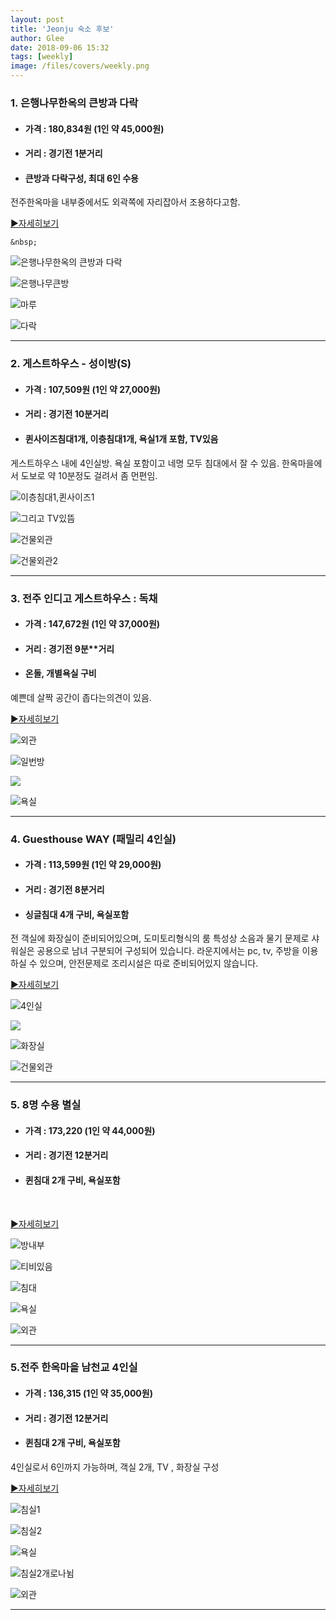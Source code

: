 ```yaml
---
layout: post
title: 'Jeonju 숙소 후보'
author: Glee
date: 2018-09-06 15:32
tags: [weekly]
image: /files/covers/weekly.png
---
```






### 1. 은행나무한옥의 큰방과 다락

- #### 가격 : 180,834원 (1인 약 45,000원)<br />

- #### 거리 : 경기전 **1분**거리<br />

- #### 큰방과 다락구성, 최대 6인 수용<br />

전주한옥마을 내부중에서도 외곽쪽에 자리잡아서 조용하다고함. <br />

[▶︎자세히보기](https://www.airbnb.co.kr/rooms/21554917?location=%EC%A0%84%EC%A3%BC%EC%8B%9C%2C%20%EC%A0%84%EB%9D%BC%EB%B6%81%EB%8F%84%2C%20%EB%8C%80%ED%95%9C%EB%AF%BC%EA%B5%AD&adults=4&check_in=2018-09-15&check_out=2018-09-16&search_id=fb2105fe-1a37-4a31-a4f7-ecc97a6c9e37&federated_search_id=ca2196b2-1f7a-4662-a9db-85c0d90b9d2b)<br />

	&nbsp;

![은행나무한옥의 큰방과 다락](https://a0.muscache.com/im/pictures/2d4cbed0-410e-49bd-9011-de414aee4ad7.jpg?aki_policy=x_large)

![은행나무큰방](https://a0.muscache.com/im/pictures/fe7a8a1a-bee6-440c-8985-861ff1be7453.jpg?aki_policy=x_large)

![마루](https://a0.muscache.com/im/pictures/0a7beffd-3b3c-4c3d-ad17-0e0ffb3ba8c2.jpg?aki_policy=x_large)

![다락](https://a0.muscache.com/im/pictures/47674868-1355-42fb-b682-7ab3a250cdc1.jpg?aki_policy=x_large)









------

### 2. 게스트하우스 - 성이방(S)

- #### 가격 : 107,509원 (1인 약 27,000원)<br />

- #### 거리 : 경기전 **10분**거리<br />

- #### 퀸사이즈침대1개, 이층침대1개, 욕실1개 포함, TV있음<br />

게스트하우스 내에 4인실방. 욕실 포함이고 네명 모두 침대에서 잘 수 있음. 한옥마을에서 도보로 약 10분정도 걸려서 좀 먼편임.<br />



![이층침대1,퀸사이즈1](https://a0.muscache.com/im/pictures/c1c0d09a-1f8d-4fe4-8cdb-c79e42ad0d47.jpg?aki_policy=x_large)

![그리고 TV있뜸](https://a0.muscache.com/im/pictures/84002db8-6d71-4731-9ff0-bdc342e033bb.jpg?aki_policy=x_large)

![건물외관](https://a0.muscache.com/im/pictures/6d828356-36b2-43ad-9b69-172ef4c4f777.jpg?aki_policy=x_large)

![건물외관2](https://a0.muscache.com/im/pictures/a1d523f5-d1e7-49f0-a402-5e411c7e563b.jpg?aki_policy=x_large)







------

### 3. 전주 인디고 게스트하우스 : 독채

- #### 가격 : 147,672원 (1인 약 37,000원)<br />

- #### 거리 : 경기전 9분**거리<br />

- #### 온돌, 개별욕실 구비<br />

예쁜데 살짝 공간이 좁다는의견이 있음.<br />

[▶︎자세히보기](https://www.airbnb.co.kr/rooms/6813827?adults=4&check_in=2018-09-15&check_out=2018-09-16&search_id=b73f3a26-5615-46d5-aa90-41d0a2988901&federated_search_id=9688a1ea-77ce-41a2-879a-c9c211e1106b)

![외관](https://a0.muscache.com/im/pictures/08402336-31c2-41d3-9e09-bb35f33be369.jpg?aki_policy=xx_large)

![일번방](https://a0.muscache.com/im/pictures/e41cb3f3-980d-4448-b56b-b205eb0ef529.jpg?aki_policy=x_large)

![](https://a0.muscache.com/im/pictures/0eb290ff-ed63-49db-8ee2-1bc043dbe0ea.jpg?aki_policy=x_large)

![욕실](https://a0.muscache.com/im/pictures/f22dcd38-2ec1-4e04-a8a3-c88b5c4b07b9.jpg?aki_policy=x_large)









------



### 4. Guesthouse WAY (패밀리 4인실)

- #### 가격 : 113,599원 (1인 약 29,000원)<br />

- #### 거리 : 경기전 8분거리<br />

- #### 싱글침대 4개 구비, 욕실포함<br />

전 객실에 화장실이 준비되어있으며, 도미토리형식의 룸 특성상 소음과 물기 문제로 샤워실은 공용으로 남녀 구분되어 구성되어 있습니다.  라운지에서는 pc, tv, 주방을 이용하실 수 있으며, 안전문제로 조리시설은 따로 준비되어있지 않습니다.<br />

[▶︎자세히보기](https://www.airbnb.co.kr/rooms/6708744?adults=4&check_in=2018-09-15&check_out=2018-09-16&s=uH6i9k7r)

![4인실](https://a0.muscache.com/im/pictures/86131652/a3e2a1df_original.jpg?aki_policy=xx_large)

![](https://a0.muscache.com/im/pictures/86131698/505713ff_original.jpg?aki_policy=x_large)

![화장실](https://a0.muscache.com/im/pictures/86131711/15b07247_original.jpg?aki_policy=x_large)

![건물외관](https://a0.muscache.com/im/pictures/86131625/05d160ad_original.jpg?aki_policy=x_large)







------

### 5. 8명 수용 별실

- #### 가격 : 173,220 (1인 약 44,000원)<br />

- #### 거리 : 경기전 12분거리<br />

- #### 퀸침대 2개 구비, 욕실포함<br />

<br />

[▶︎자세히보기](https://www.airbnb.co.kr/rooms/21750833?adults=4&check_in=2018-09-15&check_out=2018-09-16&s=sHAzlwmx)



![방내부](https://a0.muscache.com/im/pictures/ab58ca3c-ca5d-45f7-be1a-0b95d17dfe8c.jpg?aki_policy=x_large)

![티비있음](https://a0.muscache.com/im/pictures/9381f3e6-ca70-4102-b6a7-267a07841035.jpg?aki_policy=x_large)

![침대](https://a0.muscache.com/im/pictures/3c911ff6-5144-4f7f-8faa-759cdf9f940a.jpg?aki_policy=x_large)

![욕실](https://a0.muscache.com/im/pictures/6adbe6d9-d18d-43be-b176-1d9e7ff296ee.jpg?aki_policy=x_large)

![외관](https://a0.muscache.com/im/pictures/e1ecc9ca-2398-4fc6-96f0-2bdd072266bb.jpg?aki_policy=x_large)









------

### 5.전주 한옥마을 남천교 4인실

- #### 가격 : 136,315 (1인 약 35,000원)<br />

- #### 거리 : 경기전 12분거리<br />

- #### 퀸침대 2개 구비, 욕실포함<br />

4인실로서 6인까지 가능하며, 객실 2개, TV , 화장실 구성<br />

[▶︎자세히보기](https://www.airbnb.co.kr/rooms/9118210?adults=4&check_in=2018-09-15&check_out=2018-09-16&s=Gi3-5b2P)



![침실1](https://a0.muscache.com/im/pictures/c54baedf-e3fb-488b-8df5-5ff667ef23d4.jpg?aki_policy=xx_large)

![침실2](https://a0.muscache.com/im/pictures/38082df2-1627-4239-acf9-1745bf353824.jpg?aki_policy=x_large)

![욕실](https://a0.muscache.com/im/pictures/fd53294d-2af3-4b4d-9c2b-209fb93948cd.jpg?aki_policy=x_large)

![침실2개로나뉨](https://a0.muscache.com/im/pictures/b88e2b82-3bc7-4c50-a225-7d274698fd26.jpg?aki_policy=x_large)

![외관](https://a0.muscache.com/im/pictures/79078709-85ed-45b4-815c-1298f6dd6ec9.jpg?aki_policy=x_large)











------

